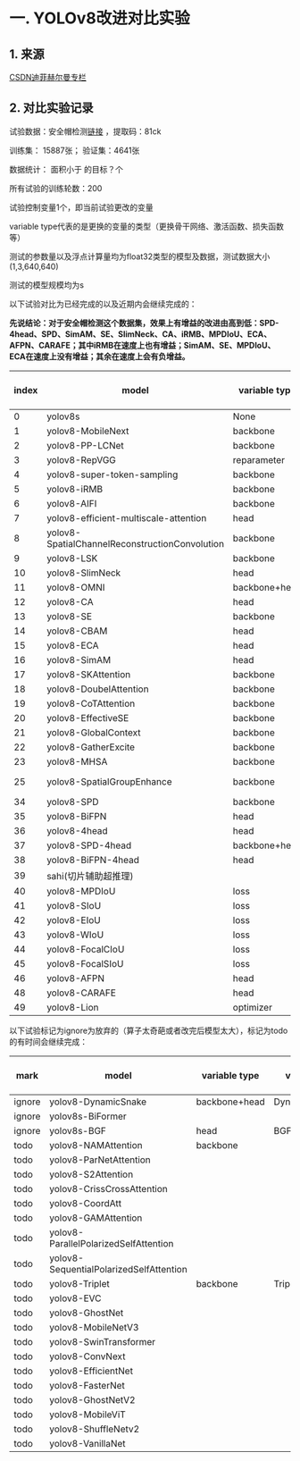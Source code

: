 # 一. YOLOv8改进对比实验

## 1. 来源

[CSDN迪菲赫尔曼专栏](https://yolov5.blog.csdn.net/article/details/130671688?spm=1001.2014.3001.5502)

## 2. 对比实验记录

试验数据：安全帽检测[链接](https://pan.baidu.com/s/16UU_PCMaHmMiEx53vfaJFQ ) ，提取码：81ck

训练集： 15887张； 验证集：4641张

数据统计： 面积小于 的目标？个

所有试验的训练轮数：200

试验控制变量1个，即当前试验更改的变量

variable type代表的是更换的变量的类型（更换骨干网络、激活函数、损失函数等）

测试的参数量以及浮点计算量均为float32类型的模型及数据，测试数据大小(1,3,640,640)

测试的模型规模均为s



以下试验对比为已经完成的以及近期内会继续完成的：

**先说结论：对于安全帽检测这个数据集，效果上有增益的改进由高到低：SPD-4head、SPD、SimAM、SE、SlimNeck、CA、iRMB、MPDIoU、ECA、AFPN、CARAFE；其中iRMB在速度上也有增益；SimAM、SE、MPDIoU、ECA在速度上没有增益；其余在速度上会有负增益。**

| index | model                                    | variable type | variable name                 | Params(Mb) | FLOPs(Gb) | precision | recall | mAP50  | mAP50-95 | FLOPs reudce  ratio | mAP50 gain ratio |
| ----- | ---------------------------------------- | ------------- | ----------------------------- | ---------- | --------- | --------- | ------ | ------ | -------- | ------------------- | ---------------- |
| 0     | yolov8s                                  | None          | None                          | 11.136     | 14.325    | 0.943     | 0.9205 | 0.9618 | 0.6157   | 0.00%               | 0.00%            |
| 1     | yolov8-MobileNext                        | backbone      | MobileNext                    | 7.249      | 9.358     | 0.9327    | 0.896  | 0.9483 | 0.5895   | 34.67%              | -1.40%           |
| 2     | yolov8-PP-LCNet                          | backbone      | PP-LCNet                      | 5.999      | 8.065     | 0.9235    | 0.8811 | 0.9387 | 0.5776   | 43.70%              | -2.40%           |
| 3     | yolov8-RepVGG                            | reparameter   | RepVGG                        | 11.312     | 14.547    | 0.9389    | 0.9223 | 0.9616 | 0.6132   | -1.55%              | -0.02%           |
| 4     | yolov8-super-token-sampling              | backbone      | SToken  Attention             | 10.347     | 13.598    | 0.9378    | 0.9193 | 0.9605 | 0.61     | 5.08%               | -0.14%           |
| 5     | yolov8-iRMB                              | backbone      | iRMB                          | 10.354     | 14.043    | 0.94      | 0.9221 | 0.9621 | 0.6148   | 1.97%               | 0.03%            |
| 6     | yolov8-AIFI                              | backbone      | AIFI                          | 10.531     | 13.963    | 0.9398    | 0.9199 | 0.9604 | 0.614    | 2.53%               | -0.15%           |
| 7     | yolov8-efficient-multiscale-attention    | head          | EMA                           | 11.19      | 14.687    | 0.9393    | 0.9206 | 0.9615 | 0.6149   | -2.53%              | -0.03%           |
| 8     | yolov8-SpatialChannelReconstructionConvolution | backbone      | ScConv                        | 11.166     | 14.516    | 0.9406    | 0.9215 | 0.9617 | 0.6152   | -1.33%              | -0.01%           |
| 9     | yolov8-LSK                               | backbone      | LSK                           | 11.171     | 14.544    | 0.9395    | 0.9227 | 0.9616 | 0.6171   | -1.53%              | -0.02%           |
| 10    | yolov8-SlimNeck                          | head          | SlimNeck                      | 11.171     | 14.544    | 0.9426    | 0.9206 | 0.9623 | 0.6152   | -1.53%              | 0.05%            |
| 11    | yolov8-OMNI                              | backbone+head | OMNI                          | 8.882      | 11.959    | 0.9392    | 0.9171 | 0.9594 | 0.6107   | 16.52%              | -0.25%           |
| 12    | yolov8-CA                                | head          | CA-Attention                  | 11.14      | 14.327    | 0.9421    | 0.9217 | 0.9623 | 0.616    | -0.01%              | 0.05%            |
| 13    | yolov8-SE                                | backbone      | SE-Attention                  | 11.169     | 14.325    | 0.9414    | 0.9242 | 0.9624 | 0.6161   | 0.00%               | 0.06%            |
| 14    | yolov8-CBAM                              | head          | CBAM-Attention                | 11.153     |           |           |        |        |          |                     |                  |
| 15    | yolov8-ECA                               | head          | ECA-Attention                 | 11.136     | 14.325    | 0.9402    | 0.9231 | 0.962  | 0.617    | 0.00%               | 0.02%            |
| 16    | yolov8-SimAM                             | head          | SimAM-Attention               | 11.136     | 14.325    | 0.94      | 0.9219 | 0.9625 | 0.6164   | 0.00%               | 0.07%            |
| 17    | yolov8-SKAttention                       | backbone      | SK-Attention                  | 33.247     | 23.136    | 0.9383    | 0.9242 | 0.9617 | 0.6169   | -61.51%             | -0.01%           |
| 18    | yolov8-DoubelAttention                   | backbone      | Doubel-Attention              | 18.647     | 35.77     | 0.9391    | 0.9182 | 0.9576 | 0.6064   | -149.70%            | -0.44%           |
| 19    | yolov8-CoTAttention                      | backbone      | CoT-Attention                 |            |           |           |        |        |          |                     |                  |
| 20    | yolov8-EffectiveSE                       | backbone      | EffectiveSE-Attention         | 18.649     | 35.672    | 0.8732    | 0.57   | 0.7047 | 0.505    | -149.02%            | -26.73%          |
| 21    | yolov8-GlobalContext                     | backbone      |                               |            |           |           |        |        |          |                     |                  |
| 22    | yolov8-GatherExcite                      | backbone      |                               |            |           |           |        |        |          |                     |                  |
| 23    | yolov8-MHSA                              | backbone      | MHSA-Attention                | 19.172     | 35.982    | 0.93963   | 0.9198 | 0.9588 | 0.60808  | -151.18%            | -0.31%           |
| 25    | yolov8-SpatialGroupEnhance               | backbone      | SpatialGroupEnhance-Attention | 18.384     | 35.665    | 0.9416    | 0.9214 | 0.96   | 0.6105   | -148.97%            | -0.19%           |
| 34    | yolov8-SPD                               | backbone      | SPD                           | 12.181     | 21.282    | 0.9413    | 0.9304 | 0.9657 | 0.6239   | -48.57%             | 0.41%            |
| 35    | yolov8-BiFPN                             | head          | BiFPN                         | 11.204     | 14.43     | 0.9432    | 0.9183 | 0.9616 | 0.6164   | -0.73%              | -0.02%           |
| 36    | yolov8-4head                             | head          |                               |            |           |           |        |        |          |                     |                  |
| 37    | yolov8-SPD-4head                         | backbone+head | SPD-4head                     | 11.768     | 25.748    | 0.9466    | 0.9376 | 0.9707 | 0.6287   | -79.74%             | 0.93%            |
| 38    | yolov8-BiFPN-4head                       | head          | BiFPN-4head                   |            |           |           |        |        |          |                     |                  |
| 39    | sahi(切片辅助超推理)                            |               |                               |            |           |           |        |        |          |                     |                  |
| 40    | yolov8-MPDIoU                            | loss          | MPDIoU                        | 11.136     | 14.325    | 0.9401    | 0.9223 | 0.9621 | 0.6178   | 0.00%               | 0.03%            |
| 41    | yolov8-SIoU                              | loss          | SIoU                          | 11.136     | 14.325    |           |        |        |          |                     |                  |
| 42    | yolov8-EIoU                              | loss          | EIoU                          | 11.136     | 14.325    |           |        |        |          |                     |                  |
| 43    | yolov8-WIoU                              | loss          | WIoU                          | 11.136     | 14.325    |           |        |        |          |                     |                  |
| 44    | yolov8-FocalCIoU                         | loss          | FocalCIoU                     | 11.136     | 14.325    | 0.9433    | 0.9208 | 0.9608 | 0.6166   | 0.00%               | -0.10%           |
| 45    | yolov8-FocalSIoU                         | loss          | FocalSIoU                     | 11.136     | 14.325    |           |        |        |          |                     |                  |
| 46    | yolov8-AFPN                              | head          | AFPN                          | 11.649     | 16.749    | 0.9425    | 0.9197 | 0.962  | 0.6176   | -16.92%             | 0.02%            |
| 48    | yolov8-CARAFE                            | head          | CARAFE                        | 11.609     | 15.263    | 0.9392    | 0.9235 | 0.9619 | 0.6169   | -6.55%              | 0.01%            |
| 49    | yolov8-Lion                              | optimizer     | Lion                          | 11.136     | 14.325    | 0         | 0      | 0      | 0        | 0.00%               | -100.00%         |



以下试验标记为ignore为放弃的（算子太奇葩或者改完后模型太大），标记为todo的有时间会继续完成：

| mark   | model                                   | variable type | variable name     | Params(Mb) | FLOPs(Gb) | precision | recall | mAP50 | mAP50-95 | FLOPs reudce  ratio | mAP50 gain ratio |
| ------ | --------------------------------------- | ------------- | ----------------- | ---------- | --------- | --------- | ------ | ----- | -------- | ------------------- | ---------------- |
| ignore | yolov8-DynamicSnake                     | backbone+head | DynamicSnakeConv  |            |           |           |        |       |          |                     |                  |
| ignore | yolov8s-BiFormer                        |               |                   |            |           |           |        |       |          |                     |                  |
| ignore | yolov8s-BGF                             | head          | BGF               | too  big   |           |           |        |       |          |                     |                  |
| todo   | yolov8-NAMAttention                     | backbone      |                   |            |           |           |        |       |          |                     |                  |
| todo   | yolov8-ParNetAttention                  |               |                   |            |           |           |        |       |          |                     |                  |
| todo   | yolov8-S2Attention                      |               |                   |            |           |           |        |       |          |                     |                  |
| todo   | yolov8-CrissCrossAttention              |               |                   |            |           |           |        |       |          |                     |                  |
| todo   | yolov8-CoordAtt                         |               |                   |            |           |           |        |       |          |                     |                  |
| todo   | yolov8-GAMAttention                     |               |                   |            |           |           |        |       |          |                     |                  |
| todo   | yolov8-ParallelPolarizedSelfAttention   |               |                   |            |           |           |        |       |          |                     |                  |
| todo   | yolov8-SequentialPolarizedSelfAttention |               |                   |            |           |           |        |       |          |                     |                  |
| todo   | yolov8-Triplet                          | backbone      | Triplet-Attention |            |           |           |        |       |          |                     |                  |
| todo   | yolov8-EVC                              |               |                   |            |           |           |        |       |          |                     |                  |
| todo   | yolov8-GhostNet                         |               |                   |            |           |           |        |       |          |                     |                  |
| todo   | yolov8-MobileNetV3                      |               |                   |            |           |           |        |       |          |                     |                  |
| todo   | yolov8-SwinTransformer                  |               |                   |            |           |           |        |       |          |                     |                  |
| todo   | yolov8-ConvNext                         |               |                   |            |           |           |        |       |          |                     |                  |
| todo   | yolov8-EfficientNet                     |               |                   |            |           |           |        |       |          |                     |                  |
| todo   | yolov8-FasterNet                        |               |                   |            |           |           |        |       |          |                     |                  |
| todo   | yolov8-GhostNetV2                       |               |                   |            |           |           |        |       |          |                     |                  |
| todo   | yolov8-MobileViT                        |               |                   |            |           |           |        |       |          |                     |                  |
| todo   | yolov8-ShuffleNetv2                     |               |                   |            |           |           |        |       |          |                     |                  |
| todo   | yolov8-VanillaNet                       |               |                   |            |           |           |        |       |          |                     |                  |